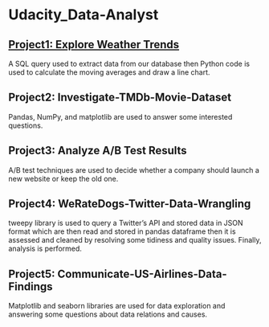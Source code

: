 # Udacity_Data-Analyst

## [Project1: Explore Weather Trends](https://github.com/HashTR/Udacity_Data-Analyst/tree/main/Project1_Explore-Weather-Trends)
A SQL query used to extract data from our database then Python code is used to calculate the moving averages and draw a line chart.

## Project2: Investigate-TMDb-Movie-Dataset
Pandas, NumPy, and matplotlib are used to answer some interested questions.

## Project3: Analyze A/B Test Results
A/B test techniques are used to decide whether a company should launch a new website or keep the old one.

## Project4: WeRateDogs-Twitter-Data-Wrangling
tweepy library is used to query a Twitter’s API and stored data in JSON format which are then read and stored in pandas dataframe then it is assessed and cleaned by resolving some tidiness and quality issues. Finally, analysis is performed.

## Project5: Communicate-US-Airlines-Data-Findings
Matplotlib and seaborn libraries are used for data exploration and answering some questions about data relations and causes.
